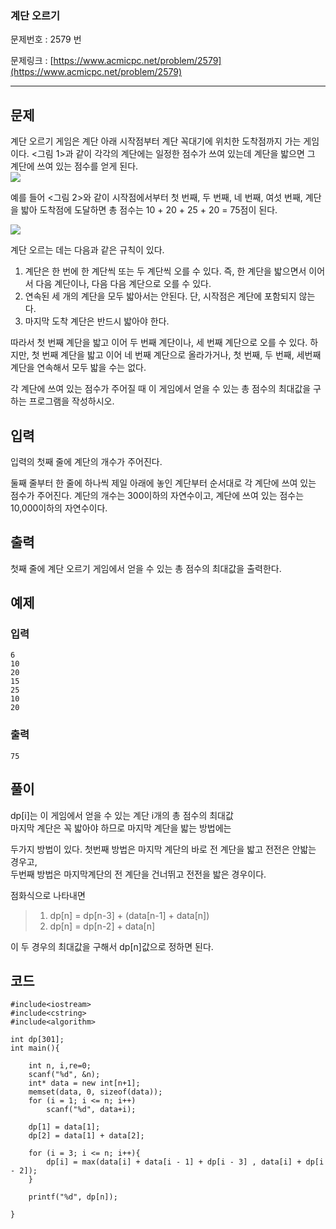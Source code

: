 ### 계단 오르기 ###

문제번호 : 2579 번

문제링크 : [https://www.acmicpc.net/problem/2579](https://www.acmicpc.net/problem/2579)

----------

## 문제 ##

계단 오르기 게임은 계단 아래 시작점부터 계단 꼭대기에 위치한 도착점까지 가는 게임이다. <그림 1>과 같이 각각의 계단에는 일정한 점수가 쓰여 있는데 계단을 밟으면 그 계단에 쓰여 있는 점수를 얻게 된다.  
![](https://www.acmicpc.net/upload/images/k64or2GOK1vmpEig7Ud.png)

예를 들어 <그림 2>와 같이 시작점에서부터 첫 번째, 두 번째, 네 번째, 여섯 번째, 계단을 밟아 도착점에 도달하면 총 점수는 10 + 20 + 25 + 20 = 75점이 된다.

![](https://www.acmicpc.net/upload/images/f62omMF2kQYD5rDct.png)

계단 오르는 데는 다음과 같은 규칙이 있다.

1. 계단은 한 번에 한 계단씩 또는 두 계단씩 오를 수 있다. 즉, 한 계단을 밟으면서 이어서 다음 계단이나, 다음 다음 계단으로 오를 수 있다.
2. 연속된 세 개의 계단을 모두 밟아서는 안된다. 단, 시작점은 계단에 포함되지 않는다.
3. 마지막 도착 계단은 반드시 밟아야 한다.  

따라서 첫 번째 계단을 밟고 이어 두 번째 계단이나, 세 번째 계단으로 오를 수 있다. 하지만, 첫 번째 계단을 밟고 이어 네 번째 계단으로 올라가거나, 첫 번째, 두 번째, 세번째 계단을 연속해서 모두 밟을 수는 없다.

각 계단에 쓰여 있는 점수가 주어질 때 이 게임에서 얻을 수 있는 총 점수의 최대값을 구하는 프로그램을 작성하시오.




## 입력 ##

입력의 첫째 줄에 계단의 개수가 주어진다.

둘째 줄부터 한 줄에 하나씩 제일 아래에 놓인 계단부터 순서대로 각 계단에 쓰여 있는 점수가 주어진다. 계단의 개수는 300이하의 자연수이고, 계단에 쓰여 있는 점수는 10,000이하의 자연수이다.

## 출력 ##

첫째 줄에 계단 오르기 게임에서 얻을 수 있는 총 점수의 최대값을 출력한다.

## 예제 ##
### 입력 ###
	
	6
	10
	20
	15
	25
	10
	20


### 출력 ###

	75


## 풀이 ##
dp[i]는  이 게임에서 얻을 수 있는 계단 i개의 총 점수의 최대값  
마지막 계단은 꼭 밟아야 하므로 마지막 계단을 밟는 방법에는  

두가지 방법이 있다. 첫번째 방법은 마지막 계단의 바로 전 계단을 밟고 전전은 안밟는 경우고,  
두번째 방법은 마지막계단의 전 계단을 건너뛰고 전전을 밟은 경우이다.  

 점화식으로 나타내면   
> 1.  dp[n] = dp[n-3] + (data[n-1] + data[n])  
> 2.  dp[n] = dp[n-2] + data[n]  
  
이 두 경우의 최대값을 구해서 dp[n]값으로 정하면 된다. 

## 코드 ##
		
	#include<iostream>
	#include<cstring>
	#include<algorithm>

	int dp[301];
	int main(){
	
		int n, i,re=0;
		scanf("%d", &n);
		int* data = new int[n+1];
		memset(data, 0, sizeof(data));
		for (i = 1; i <= n; i++)
			scanf("%d", data+i);
	
		dp[1] = data[1];
		dp[2] = data[1] + data[2];

		for (i = 3; i <= n; i++){
			dp[i] = max(data[i] + data[i - 1] + dp[i - 3] , data[i] + dp[i - 2]);
		}
	
		printf("%d", dp[n]);
	
	}
